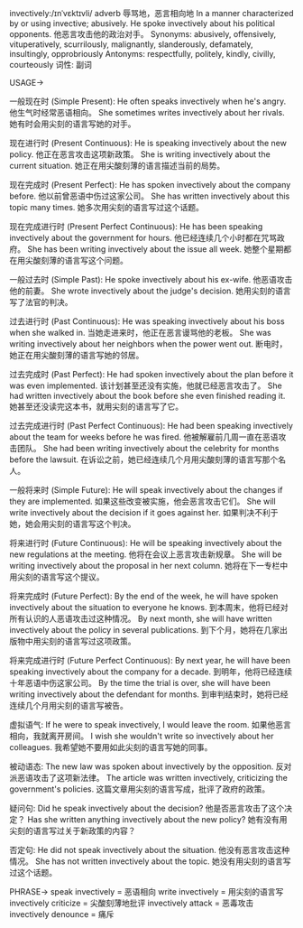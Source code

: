 invectively:/ɪnˈvɛktɪvli/
adverb
辱骂地，恶言相向地
In a manner characterized by or using invective; abusively.
He spoke invectively about his political opponents. 他恶言攻击他的政治对手。
Synonyms: abusively, offensively, vituperatively, scurrilously, malignantly, slanderously, defamately, insultingly, opprobriously
Antonyms: respectfully, politely, kindly, civilly, courteously
词性: 副词


USAGE->

一般现在时 (Simple Present):
He often speaks invectively when he's angry.  他生气时经常恶语相向。
She sometimes writes invectively about her rivals. 她有时会用尖刻的语言写她的对手。

现在进行时 (Present Continuous):
He is speaking invectively about the new policy. 他正在恶言攻击这项新政策。
She is writing invectively about the current situation. 她正在用尖酸刻薄的语言描述当前的局势。

现在完成时 (Present Perfect):
He has spoken invectively about the company before. 他以前曾恶语中伤过这家公司。
She has written invectively about this topic many times.  她多次用尖刻的语言写过这个话题。


现在完成进行时 (Present Perfect Continuous):
He has been speaking invectively about the government for hours. 他已经连续几个小时都在咒骂政府。
She has been writing invectively about the issue all week. 她整个星期都在用尖酸刻薄的语言写这个问题。


一般过去时 (Simple Past):
He spoke invectively about his ex-wife. 他恶语攻击他的前妻。
She wrote invectively about the judge's decision. 她用尖刻的语言写了法官的判决。


过去进行时 (Past Continuous):
He was speaking invectively about his boss when she walked in. 当她走进来时，他正在恶言谩骂他的老板。
She was writing invectively about her neighbors when the power went out.  断电时，她正在用尖酸刻薄的语言写她的邻居。


过去完成时 (Past Perfect):
He had spoken invectively about the plan before it was even implemented.  该计划甚至还没有实施，他就已经恶言攻击了。
She had written invectively about the book before she even finished reading it. 她甚至还没读完这本书，就用尖刻的语言写了它。


过去完成进行时 (Past Perfect Continuous):
He had been speaking invectively about the team for weeks before he was fired. 他被解雇前几周一直在恶语攻击团队。
She had been writing invectively about the celebrity for months before the lawsuit. 在诉讼之前，她已经连续几个月用尖酸刻薄的语言写那个名人。


一般将来时 (Simple Future):
He will speak invectively about the changes if they are implemented. 如果这些改变被实施，他会恶言攻击它们。
She will write invectively about the decision if it goes against her. 如果判决不利于她，她会用尖刻的语言写这个判决。


将来进行时 (Future Continuous):
He will be speaking invectively about the new regulations at the meeting. 他将在会议上恶言攻击新规章。
She will be writing invectively about the proposal in her next column. 她将在下一专栏中用尖刻的语言写这个提议。


将来完成时 (Future Perfect):
By the end of the week, he will have spoken invectively about the situation to everyone he knows. 到本周末，他将已经对所有认识的人恶语攻击过这种情况。
By next month, she will have written invectively about the policy in several publications. 到下个月，她将在几家出版物中用尖刻的语言写过这项政策。


将来完成进行时 (Future Perfect Continuous):
By next year, he will have been speaking invectively about the company for a decade. 到明年，他将已经连续十年恶语中伤这家公司。
By the time the trial is over, she will have been writing invectively about the defendant for months. 到审判结束时，她将已经连续几个月用尖刻的语言写被告。


虚拟语气:
If he were to speak invectively, I would leave the room. 如果他恶言相向，我就离开房间。
I wish she wouldn't write so invectively about her colleagues. 我希望她不要用如此尖刻的语言写她的同事。

被动语态:
The new law was spoken about invectively by the opposition. 反对派恶语攻击了这项新法律。
The article was written invectively, criticizing the government's policies. 这篇文章用尖刻的语言写成，批评了政府的政策。

疑问句:
Did he speak invectively about the decision? 他是否恶言攻击了这个决定？
Has she written anything invectively about the new policy? 她有没有用尖刻的语言写过关于新政策的内容？

否定句:
He did not speak invectively about the situation. 他没有恶言攻击这种情况。
She has not written invectively about the topic. 她没有用尖刻的语言写过这个话题。


PHRASE->
speak invectively = 恶语相向
write invectively = 用尖刻的语言写
invectively criticize = 尖酸刻薄地批评
invectively attack = 恶毒攻击
invectively denounce = 痛斥
